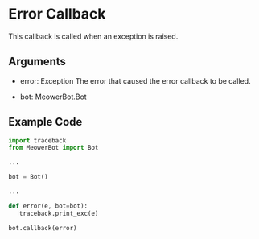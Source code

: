 <p align="center">
<h1>Error Callback</h1>
</p>
This callback is called when an exception is raised.

## Arguments

 - error: Exception 
   The error that caused the error callback to be called.


  - bot: MeowerBot.Bot

## Example Code

```py
import traceback
from MeowerBot import Bot

...

bot = Bot()

...

def error(e, bot=bot):
   traceback.print_exc(e)

bot.callback(error)
```
